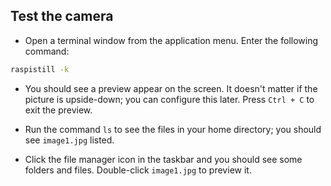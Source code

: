 ## Test the camera

- Open a terminal window from the application menu. Enter the following command:

 ```bash
 raspistill -k
 ```

- You should see a preview appear on the screen. It doesn't matter if the picture is upside-down; you can configure this later. Press `Ctrl + C` to exit the preview.

- Run the command `ls` to see the files in your home directory; you should see `image1.jpg` listed.

- Click the file manager icon in the taskbar and you should see some folders and files. Double-click `image1.jpg` to preview it.

